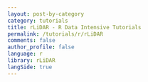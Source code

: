 ```yaml
---
layout: post-by-category
category: tutorials
title: rLiDAR - R Data Intensive Tutorials
permalink: /tutorials/r/rLiDAR
comments: false
author_profile: false
language: r
library: rLiDAR
langSide: true
---
```


